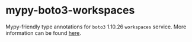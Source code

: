 # mypy-boto3-workspaces

Mypy-friendly type annotations for `boto3` 1.10.26 `workspaces` service.
More information can be found [here](https://github.com/vemel/mypy_boto3).
